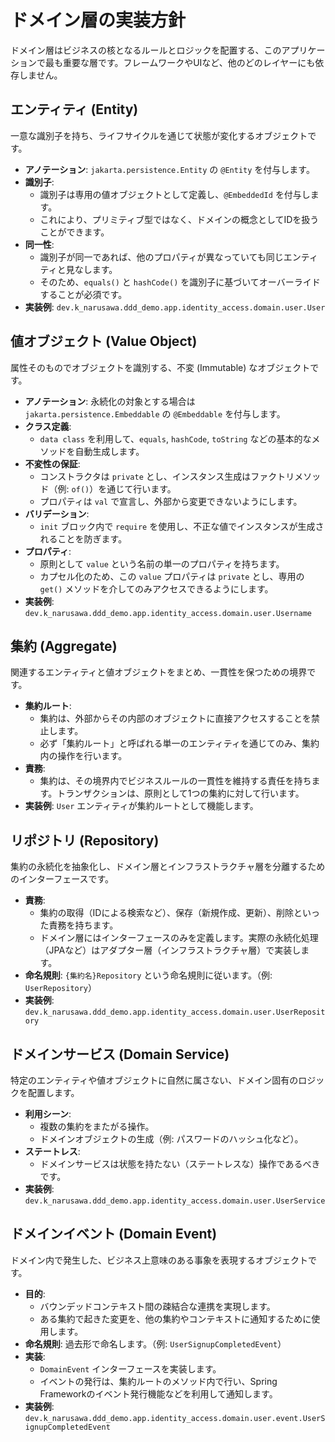 # ドメイン層の実装方針

ドメイン層はビジネスの核となるルールとロジックを配置する、このアプリケーションで最も重要な層です。フレームワークやUIなど、他のどのレイヤーにも依存しません。

## エンティティ (Entity)

一意な識別子を持ち、ライフサイクルを通じて状態が変化するオブジェクトです。

- **アノテーション**: `jakarta.persistence.Entity` の `@Entity` を付与します。
- **識別子**:
    - 識別子は専用の値オブジェクトとして定義し、`@EmbeddedId` を付与します。
    - これにより、プリミティブ型ではなく、ドメインの概念としてIDを扱うことができます。
- **同一性**:
    - 識別子が同一であれば、他のプロパティが異なっていても同じエンティティと見なします。
    - そのため、`equals()` と `hashCode()` を識別子に基づいてオーバーライドすることが必須です。
- **実装例**: `dev.k_narusawa.ddd_demo.app.identity_access.domain.user.User`

## 値オブジェクト (Value Object)

属性そのものでオブジェクトを識別する、不変 (Immutable) なオブジェクトです。

- **アノテーション**: 永続化の対象とする場合は `jakarta.persistence.Embeddable` の `@Embeddable`
  を付与します。
- **クラス定義**:
    - `data class` を利用して、`equals`, `hashCode`, `toString` などの基本的なメソッドを自動生成します。
- **不変性の保証**:
    - コンストラクタは `private` とし、インスタンス生成はファクトリメソッド（例: `of()`）を通じて行います。
    - プロパティは `val` で宣言し、外部から変更できないようにします。
- **バリデーション**:
    - `init` ブロック内で `require` を使用し、不正な値でインスタンスが生成されることを防ぎます。
- **プロパティ**:
    - 原則として `value` という名前の単一のプロパティを持ちます。
    - カプセル化のため、この `value` プロパティは `private` とし、専用の `get()`
      メソッドを介してのみアクセスできるようにします。
- **実装例**: `dev.k_narusawa.ddd_demo.app.identity_access.domain.user.Username`

## 集約 (Aggregate)

関連するエンティティと値オブジェクトをまとめ、一貫性を保つための境界です。

- **集約ルート**:
    - 集約は、外部からその内部のオブジェクトに直接アクセスすることを禁止します。
    - 必ず「集約ルート」と呼ばれる単一のエンティティを通じてのみ、集約内の操作を行います。
- **責務**:
    - 集約は、その境界内でビジネスルールの一貫性を維持する責任を持ちます。トランザクションは、原則として1つの集約に対して行います。
- **実装例**: `User` エンティティが集約ルートとして機能します。

## リポジトリ (Repository)

集約の永続化を抽象化し、ドメイン層とインフラストラクチャ層を分離するためのインターフェースです。

- **責務**:
    - 集約の取得（IDによる検索など）、保存（新規作成、更新）、削除といった責務を持ちます。
    - ドメイン層にはインターフェースのみを定義します。実際の永続化処理（JPAなど）はアダプター層（インフラストラクチャ層）で実装します。
- **命名規則**: `{集約名}Repository` という命名規則に従います。（例: `UserRepository`）
- **実装例**: `dev.k_narusawa.ddd_demo.app.identity_access.domain.user.UserRepository`

## ドメインサービス (Domain Service)

特定のエンティティや値オブジェクトに自然に属さない、ドメイン固有のロジックを配置します。

- **利用シーン**:
    - 複数の集約をまたがる操作。
    - ドメインオブジェクトの生成（例: パスワードのハッシュ化など）。
- **ステートレス**:
    - ドメインサービスは状態を持たない（ステートレスな）操作であるべきです。
- **実装例**: `dev.k_narusawa.ddd_demo.app.identity_access.domain.user.UserService`

## ドメインイベント (Domain Event)

ドメイン内で発生した、ビジネス上意味のある事象を表現するオブジェクトです。

- **目的**:
    - バウンデッドコンテキスト間の疎結合な連携を実現します。
    - ある集約で起きた変更を、他の集約やコンテキストに通知するために使用します。
- **命名規則**: 過去形で命名します。（例: `UserSignupCompletedEvent`）
- **実装**:
    - `DomainEvent` インターフェースを実装します。
    - イベントの発行は、集約ルートのメソッド内で行い、Spring Frameworkのイベント発行機能などを利用して通知します。
- **実装例**:
  `dev.k_narusawa.ddd_demo.app.identity_access.domain.user.event.UserSignupCompletedEvent`
